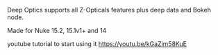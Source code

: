 Deep Optics supports all Z-Opticals features plus deep data and Bokeh node.

Made for Nuke 15.2, 15.1v1+ and 14

youtube tutorial to start using it
https://youtu.be/kGaZim58KuE
